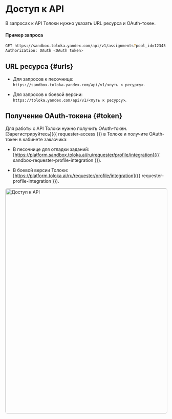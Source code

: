 # Доступ к API

В запросах к API Толоки нужно указать URL ресурса и OAuth-токен.

#### Пример запроса

```bash
GET https://sandbox.toloka.yandex.com/api/v1/assignments?pool_id=12345
Authorization: OAuth <OAuth token>
```

## URL ресурса {#urls}

- Для запросов к песочнице: `https://sandbox.toloka.yandex.com/api/v1/<путь к ресурсу>`.

- Для запросов к боевой версии: `https://toloka.yandex.com/api/v1/<путь к ресурсу>`.

## Получение OAuth-токена {#token}

Для работы с API Толоки нужно получить OAuth-токен. [Зарегистрируйтесь]({{ requester-access }}) в Толоке и получите OAuth-токен в кабинете заказчика:

- В песочнице для отладки заданий: [https://platform.sandbox.toloka.ai/ru/requester/profile/integration]({{ sandbox-requester-profile-integration }}).

- В боевой версии Толоки: [https://platform.toloka.ai/ru/requester/profile/integration]({{ requester-profile-integration }}).

<a target="_blank" href="https://yastatic.net/s3/doc-binary/src/toloka/ru/api/get-oauth-token.png"><img src="https://yastatic.net/s3/doc-binary/src/toloka/ru/api/get-oauth-token.png" alt="Доступ к API" style="border:1px solid #ccc;border-radius:6px;cursor:zoom-in;width:700px;" /></a>